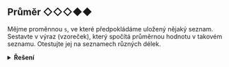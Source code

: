 ## Průměr ◇◇◇◆◆

Mějme proměnnou `s`, ve které předpokládáme uložený nějaký seznam.  
Sestavte v výraz (vzoreček), který spočítá průměrnou hodnotu v takovém seznamu. Otestujte jej na seznamech různých
délek.

<details>
<summary><b>Řešení</b></summary>


```python
s = [1, 2, 3, 5, 8, 15, 56]
prumer = sum(s) / len(s)
print(f'prumer {s} je {prumer}')
```


</details>
